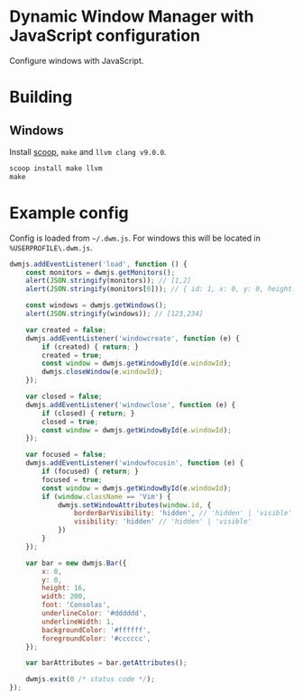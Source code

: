 # Dynamic Window Manager with JavaScript configuration
Configure windows with JavaScript.

# Building

## Windows

Install [scoop](https://scoop.sh/), `make` and `llvm clang v9.0.0`.
```cmd
scoop install make llvm
make
```

# Example config

Config is loaded from `~/.dwm.js`. For windows this will be located in `%USERPROFILE\.dwm.js`.

```javascript
dwmjs.addEventListener('load', function () {
    const monitors = dwmjs.getMonitors();
    alert(JSON.stringify(monitors)); // [1,2]
    alert(JSON.stringify(monitors[0])); // { id: 1, x: 0, y: 0, height: 1920, width: 1080 }

    const windows = dwmjs.getWindows();
    alert(JSON.stringify(windows)); // [123,234]

    var created = false;
    dwmjs.addEventListener('windowcreate', function (e) {
        if (created) { return; }
        created = true;
        const window = dwmjs.getWindowById(e.windowId);
        dwmjs.closeWindow(e.windowId);
    });

    var closed = false;
    dwmjs.addEventListener('windowclose', function (e) {
        if (closed) { return; }
        closed = true;
        const window = dwmjs.getWindowById(e.windowId);
    });

    var focused = false;
    dwmjs.addEventListener('windowfocusin', function (e) {
        if (focused) { return; }
        focused = true;
        const window = dwmjs.getWindowById(e.windowId);
        if (window.className == 'Vim') {
            dwmjs.setWindowAttributes(window.id, {
                borderBarVisibility: 'hidden', // 'hidden' | 'visible'
                visibility: 'hidden' // 'hidden' | 'visible'
            })
        }
    });

    var bar = new dwmjs.Bar({
        x: 0,
        y: 0,
        height: 16,
        width: 200,
        font: 'Consolas',
        underlineColor: '#dddddd',
        underlineWidth: 1,
        backgroundColor: '#ffffff',
        foregroundColor: '#cccccc',
    });

    var barAttributes = bar.getAttributes();

    dwmjs.exit(0 /* status code */);
});
```
